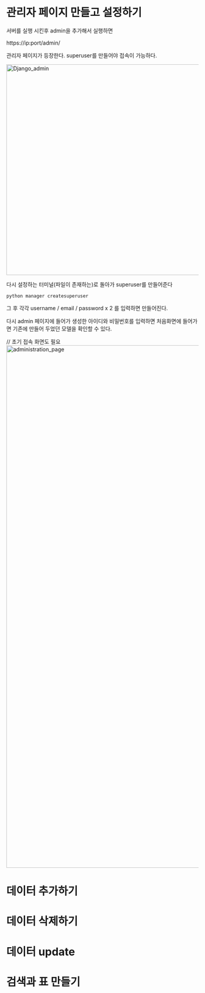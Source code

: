 # 관리자 페이지 만들고 설정하기 

서버를 실행 시킨후 admin을 추가해서 실행하면

https://ip:port/admin/

관리자 페이지가 등장한다. superuser를 만들어야 접속이 가능하다.

<img width="552" alt="Django_admin" src="https://user-images.githubusercontent.com/65690925/100123530-f344c880-2ebd-11eb-9b4d-8c5053fe89cf.png">


다시 설정하는 터미널(파일이 존재하는)로 돌아가 superuser를 만들어준다  

    python manager createsuperuser

그 후 각각 username / email / password x 2 를 입력하면 만들어진다.

다시 admin 페이지에 들어가 생성한 아이디와 비밀번호를 입력하면
처음화면에 들어가면 기존에 만들어 두었던 모델을 확인할 수 있다.

// 초기 접속 화면도 필요
<img width="1369" alt="administration_page" src="https://user-images.githubusercontent.com/65690925/100123981-6cdcb680-2ebe-11eb-94c2-02f8a076971c.png">

# 데이터 추가하기

# 데이터 삭제하기

# 데이터 update

# 검색과 표 만들기
